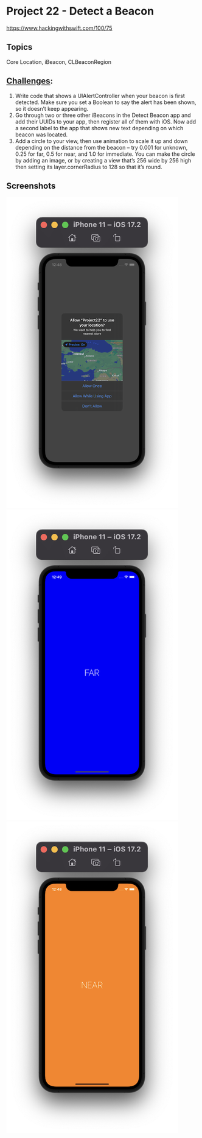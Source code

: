 # Project 22 - Detect a Beacon

https://www.hackingwithswift.com/100/75

## Topics
Core Location, iBeacon, CLBeaconRegion

## [Challenges](https://www.hackingwithswift.com/read/22/4/wrap-up):
1. Write code that shows a UIAlertController when your beacon is first detected. Make sure you set a Boolean to say the alert has been shown, so it doesn’t keep appearing.
2. Go through two or three other iBeacons in the Detect Beacon app and add their UUIDs to your app, then register all of them with iOS. Now add a second label to the app that shows new text depending on which beacon was located.
3. Add a circle to your view, then use animation to scale it up and down depending on the distance from the beacon – try 0.001 for unknown, 0.25 for far, 0.5 for near, and 1.0 for immediate. You can make the circle by adding an image, or by creating a view that’s 256 wide by 256 high then setting its layer.cornerRadius to 128 so that it’s round.

## Screenshots

![screenshot1](screenshots/Screenshot1.png)
![screenshot2](screenshots/Screenshot2.png)
![screenshot3](screenshots/Screenshot3.png)
